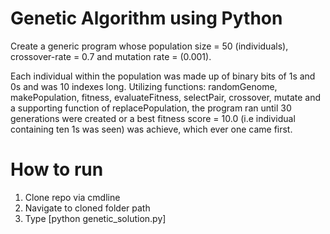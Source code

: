 # Genetic Algorithm using Python
Create a generic program whose population size = 50 (individuals), crossover-rate = 0.7 and mutation rate = (0.001). 

Each individual within the population was made up of binary bits of 1s and 0s and was 10 indexes long. Utilizing functions: randomGenome, makePopulation, fitness, evaluateFitness, selectPair, crossover, mutate and a supporting function of replacePopulation, the program ran until 30 generations were created or a best fitness score = 10.0 (i.e individual containing ten 1s was seen) was achieve, which ever one came first.

# How to run
1. Clone repo via cmdline
2. Navigate to cloned folder path
3. Type [python genetic_solution.py]

